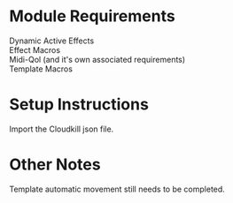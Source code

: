 # Module Requirements  
Dynamic Active Effects  
Effect Macros    
Midi-Qol (and it's own associated requirements)  
Template Macros  
# Setup Instructions  
Import the Cloudkill json file.  
# Other Notes  
Template automatic movement still needs to be completed.